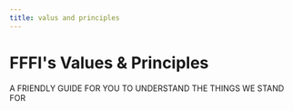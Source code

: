 ```yaml
---
title: valus and principles
---
```

# FFFI's Values & Principles
A FRIENDLY GUIDE FOR YOU TO UNDERSTAND THE THINGS WE STAND FOR